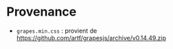# Provenance 

* `grapes.min.css` : provient de https://github.com/artf/grapesjs/archive/v0.14.49.zip
